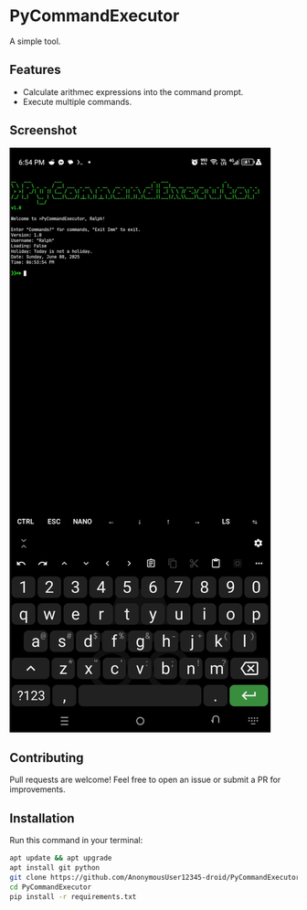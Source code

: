 # PyCommandExecutor

A simple tool.

## Features

- Calculate arithmec expressions into the command prompt.
- Execute multiple commands.

## Screenshot

![](Screenshot_20250608-185417.jpg)

## Contributing

Pull requests are welcome! Feel free to open an issue or submit a PR for improvements.

## Installation

Run this command in your terminal:

```bash
apt update && apt upgrade
apt install git python
git clone https://github.com/AnonymousUser12345-droid/PyCommandExecutor
cd PyCommandExecutor
pip install -r requirements.txt
```

